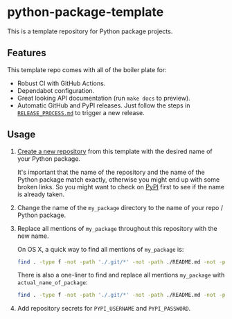 # python-package-template

This is a template repository for Python package projects.

## Features

This template repo comes with all of the boiler plate for:

- Robust CI with GitHub Actions.
- Dependabot configuration.
- Great looking API documentation (run `make docs` to preview).
- Automatic GitHub and PyPI releases. Just follow the steps in [`RELEASE_PROCESS.md`](./RELEASE_PROCESS.md) to trigger a new release.

## Usage

1. [Create a new repository](https://github.com/allenai/python-package-template/generate) from this template with the desired name of your Python package.

    It's important that the name of the repository and the name of the Python package match exactly, otherwise you might end up with some broken links.
    So you might want to check on [PyPI](https://pypi.org/) first to see if the name is already taken.

2. Change the name of the `my_package` directory to the name of your repo / Python package.

3. Replace all mentions of `my_package` throughout this repository with the new name.

    On OS X, a quick way to find all mentions of `my_package` is:

    ```bash
    find . -type f -not -path './.git/*' -not -path ./README.md -not -path './docs/build/*' -not -path '*__pycache__*' | xargs grep 'my_package'
    ```

    There is also a one-liner to find and replace all mentions `my_package` with `actual_name_of_package`:

    ```bash
    find . -type f -not -path './.git/*' -not -path ./README.md -not -path './docs/build/*' -not -path '*__pycache__*' -exec sed -i '' -e 's/my_package/actual_name_of_package/' {} \;
    ```

3. Add repository secrets for `PYPI_USERNAME` and `PYPI_PASSWORD`.

